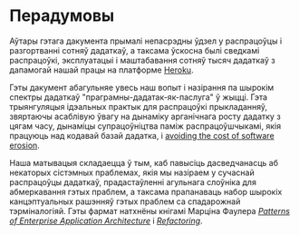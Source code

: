 Перадумовы
==========

Аўтары гэтага дакумента прымалі непасрэдны ўдзел у распрацоўцы і разгортванні сотняў дадаткаў, а таксама ўскосна былі сведкамі распрацоўкі, эксплуатацыі і маштабавання сотняў тысяч дадаткаў з дапамогай нашай працы на платформе <a href="http://www.heroku.com/" target="_blank">Heroku</a>.

Гэты дакумент абагульняе увесь наш вопыт і назірання па шырокім спектры дадаткаў "праграмны-дадатак-як-паслуга" ў жыцці. Гэта трыянгуляцыя ідэальных практык для распрацоўкі прыкладанняў, звяртаючы асаблівую ўвагу на дынаміку арганічнага росту дадатку з цягам часу, дынаміцы супрацоўніцтва паміж распрацоўшчыкамі, якія працуюць над кодавай базай дадатка, і <a href="http://blog.heroku.com/archives/2011/6/28/the_new_heroku_4_erosion_resistance_explicit_contracts/" target="_blank">avoiding the cost of software erosion</a>.

Наша матывацыя складаецца ў тым, каб павысіць дасведчанасць аб некаторых сістэмных праблемах, якія мы назіраем у сучаснай распрацоўцы дадаткаў, прадастаўленні агульнага слоўніка для абмеркавання гэтых праблем, а таксама прапанаваць набор шырокіх канцэптуальных рашэнняў гэтых праблем са спадарожнай тэрміналогіяй. Гэты фармат натхнёны кнігамі Марціна Фаулера *<a href="https://books.google.com/books/about/Patterns_of_enterprise_application_archi.html?id=FyWZt5DdvFkC" target="_blank">Patterns of Enterprise Application Architecture</a>* і *<a href="https://books.google.com/books/about/Refactoring.html?id=1MsETFPD3I0C" target="_blank">Refactoring</a>*.
